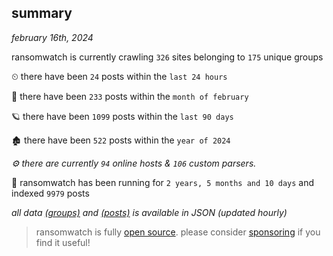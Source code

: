 
## summary
_february 16th, 2024_

ransomwatch is currently crawling `326` sites belonging to `175` unique groups

⏲ there have been `24` posts within the `last 24 hours`

🦈 there have been `233` posts within the `month of february`

🪐 there have been `1099` posts within the `last 90 days`

🏚 there have been `522` posts within the `year of 2024`

_⚙️ there are currently `94` online hosts & `106` custom parsers._

🦕 ransomwatch has been running for `2 years, 5 months and 10 days` and indexed `9979` posts

_all data  [(groups)](http://ransomwhat.telemetry.ltd/groups) and [(posts)](http://ransomwhat.telemetry.ltd/posts) is available in JSON (updated hourly)_

> ransomwatch is fully [open source](https://github.com/joshhighet/ransomwatch#ransomwatch--). please consider [sponsoring](https://github.com/sponsors/joshhighet) if you find it useful!

